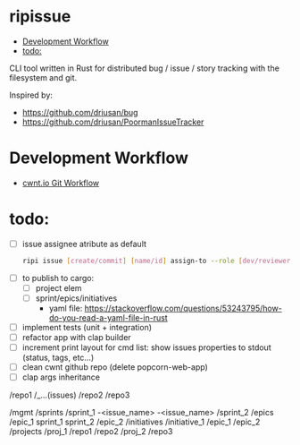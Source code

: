 # ripissue

<!-- toc GFM -->

+ [Development Workflow](#development-workflow)
+ [todo:](#todo)

<!-- toc -->

CLI tool written in Rust for distributed bug / issue / story tracking with the filesystem and git.

Inspired by:

- https://github.com/driusan/bug
- https://github.com/driusan/PoormanIssueTracker

# Development Workflow

- [cwnt.io Git Workflow](https://github.com/cwnt-io/mgmt/blob/master/git-workflow.md)

# todo:

- [ ] issue assignee atribute as default
    ```sh
    ripi issue [create/commit] [name/id] assign-to --role [dev/reviewer/authority] --member [member_nick_name]
    ```
- [ ] to publish to cargo:
    - [ ] project elem
    - [ ] sprint/epics/initiatives
        - yaml file: https://stackoverflow.com/questions/53243795/how-do-you-read-a-yaml-file-in-rust

- [ ] implement tests (unit + integration)
- [ ] refactor app with clap builder
- [ ] increment print layout for cmd list: show issues properties to stdout (status, tags, etc...)
- [ ] clean cwnt github repo (delete popcorn-web-app)
- [ ] clap args inheritance

/repo1
    /_...(issues)
/repo2
/repo3

/mgmt
    /sprints
        /sprint_1
            <repo>-<issue_name>
            <repo>-<issue_name>
        /sprint_2
    /epics
        /epic_1
            sprint_1
            sprint_2
        /epic_2
    /initiatives
        /initiative_1
            /epic_1
            /epic_2
    /projects
        /proj_1
            /repo1
            /repo2
        /proj_2
            /repo3
